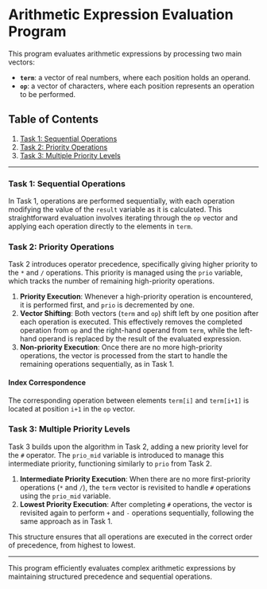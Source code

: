 # Arithmetic Expression Evaluation Program

This program evaluates arithmetic expressions by processing two main vectors:
- **`term`**: a vector of real numbers, where each position holds an operand.
- **`op`**: a vector of characters, where each position represents an operation to be performed.

## Table of Contents
1. [Task 1: Sequential Operations](#task-1-sequential-operations)
2. [Task 2: Priority Operations](#task-2-priority-operations)
3. [Task 3: Multiple Priority Levels](#task-3-multiple-priority-levels)

---

### Task 1: Sequential Operations

In Task 1, operations are performed sequentially, with each operation modifying the value of the `result` variable as it is calculated. This straightforward evaluation involves iterating through the `op` vector and applying each operation directly to the elements in `term`.

### Task 2: Priority Operations

Task 2 introduces operator precedence, specifically giving higher priority to the `*` and `/` operations. This priority is managed using the `prio` variable, which tracks the number of remaining high-priority operations.

1. **Priority Execution**: Whenever a high-priority operation is encountered, it is performed first, and `prio` is decremented by one.
2. **Vector Shifting**: Both vectors (`term` and `op`) shift left by one position after each operation is executed. This effectively removes the completed operation from `op` and the right-hand operand from `term`, while the left-hand operand is replaced by the result of the evaluated expression.
3. **Non-priority Execution**: Once there are no more high-priority operations, the vector is processed from the start to handle the remaining operations sequentially, as in Task 1.

#### Index Correspondence

The corresponding operation between elements `term[i]` and `term[i+1]` is located at position `i+1` in the `op` vector.

### Task 3: Multiple Priority Levels

Task 3 builds upon the algorithm in Task 2, adding a new priority level for the `#` operator. The `prio_mid` variable is introduced to manage this intermediate priority, functioning similarly to `prio` from Task 2.

1. **Intermediate Priority Execution**: When there are no more first-priority operations (`*` and `/`), the `term` vector is revisited to handle `#` operations using the `prio_mid` variable.
2. **Lowest Priority Execution**: After completing `#` operations, the vector is revisited again to perform `+` and `-` operations sequentially, following the same approach as in Task 1.

This structure ensures that all operations are executed in the correct order of precedence, from highest to lowest.

--- 
This program efficiently evaluates complex arithmetic expressions by maintaining structured precedence and sequential operations.

